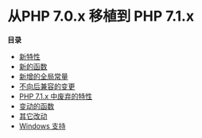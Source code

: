 从PHP 7.0.x 移植到 PHP 7.1.x
============================

**目录**

-   [新特性](/migration71/new-features.html)
-   [新的函数](/migration71/new-functions.html)
-   [新增的全局常量](/migration71/constants.html)
-   [不向后兼容的变更](/migration71/incompatible.html)
-   [PHP 7.1.x 中废弃的特性](/migration71/deprecated.html)
-   [变动的函数](/migration71/changed-functions.html)
-   [其它改动](/migration71/other-changes.html)
-   [Windows 支持](/migration71/windows-support.html)
